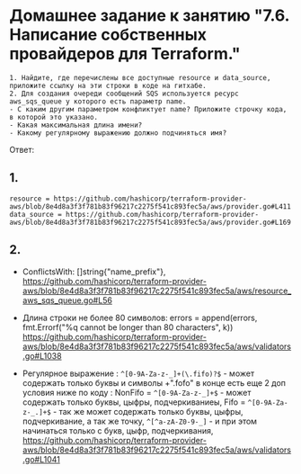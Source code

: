 # Домашнее задание к занятию "7.6. Написание собственных провайдеров для Terraform."
```
1. Найдите, где перечислены все доступные resource и data_source, приложите ссылку на эти строки в коде на гитхабе.
2. Для создания очереди сообщений SQS используется ресурс aws_sqs_queue у которого есть параметр name.
- С каким другим параметром конфликтует name? Приложите строчку кода, в которой это указано.
- Какая максимальная длина имени?
- Какому регулярному выражению должно подчиняться имя?
````
Ответ:
## 1. 
    resource = https://github.com/hashicorp/terraform-provider-aws/blob/8e4d8a3f3f781b83f96217c2275f541c893fec5a/aws/provider.go#L411
    data_source = https://github.com/hashicorp/terraform-provider-aws/blob/8e4d8a3f3f781b83f96217c2275f541c893fec5a/aws/provider.go#L169

## 2.
 - 	ConflictsWith: []string{"name_prefix"},
         https://github.com/hashicorp/terraform-provider-aws/blob/8e4d8a3f3f781b83f96217c2275f541c893fec5a/aws/resource_aws_sqs_queue.go#L56
 
 -  Длина строки не более 80  символов:
         errors = append(errors, fmt.Errorf("%q cannot be longer than 80 characters", k))
         https://github.com/hashicorp/terraform-provider-aws/blob/8e4d8a3f3f781b83f96217c2275f541c893fec5a/aws/validators.go#L1038
 -  Регулярное выражение : `^[0-9A-Za-z-_]+(\.fifo)?$` - может содержать только буквы и символы +".fofo" в конце
                 есть еще 2 доп условия ниже по коду : 
                     NonFifo = `^[0-9A-Za-z-_]+$` - может содержать только буквы, цыфры, подчеркиваниеы, 
                     Fifo = `^[0-9A-Za-z-_.]+$` - так же может содержать только буквы, цыфры, подчеркивание, а так же точку, 
                            `^[^a-zA-Z0-9-_]` -  и при этом начинаться только с букв, цыфр, подчеркивания,
         https://github.com/hashicorp/terraform-provider-aws/blob/8e4d8a3f3f781b83f96217c2275f541c893fec5a/aws/validators.go#L1041
